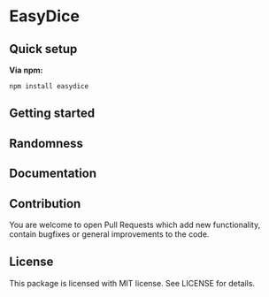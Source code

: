 #  EasyDice



## Quick setup

**Via npm:**

```npm install easydice```

## Getting started

## Randomness

## Documentation

## Contribution

You are welcome to open Pull Requests which add new functionality, contain bugfixes or general improvements to the code.

## License

This package is licensed with MIT license. See LICENSE for details.
